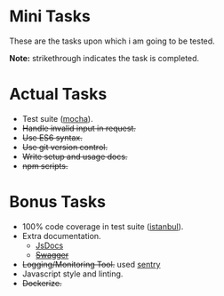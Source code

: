 # Mini Tasks
These are the tasks upon which i am going to be tested.

**Note:** strikethrough indicates the task is completed.

# Actual Tasks
- Test suite ([mocha](https://mochajs.org/)).
- ~~Handle invalid input in request.~~
- ~~Use ES6 syntax.~~
- ~~Use git version control.~~
- ~~Write setup and usage docs.~~
- ~~npm scripts.~~

# Bonus Tasks
- 100% code coverage in test suite ([istanbul](https://istanbul.js.org/)).
- Extra documentation.
  - [JsDocs](http://usejsdoc.org/)
  - ~~[Swagger](http://swagger.io/specification/)~~
- ~~Logging/Monitoring Tool.~~ used [sentry](https://sentry.io)
- Javascript style and linting.
- ~~Dockerize.~~
